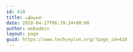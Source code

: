 ```yaml
---
id: 410
title: பதிவுகள்
date: 2018-04-27T06:39:24+00:00
author: webadmin
layout: page
guid: https://www.techceylon.org/?page_id=410
---
```


